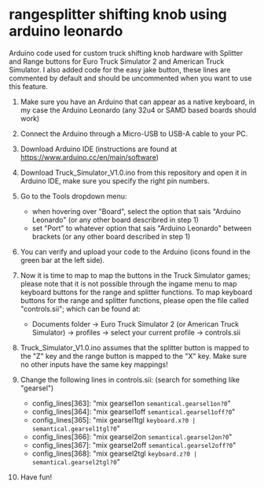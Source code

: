 # rangesplitter shifting knob using arduino leonardo
Arduino code used for custom truck shifting knob hardware with Splitter and Range buttons for Euro Truck Simulator 2 and American Truck Simulator.
I also added code for the easy jake button, these lines are commented by default and should be uncommented when you want to use this feature.

1. Make sure you have an Arduino that can appear as a native keyboard, in my case the Arduino Leonardo (any 32u4 or SAMD based boards should work)

2. Connect the Arduino through a Micro-USB to USB-A cable to your PC.

3. Download Arduino IDE (instructions are found at https://www.arduino.cc/en/main/software)

4. Download Truck_Simulator_V1.0.ino from this repository and open it in Arduino IDE, make sure you specify the right pin numbers.

5. Go to the Tools dropdown menu:
    - when hovering over "Board", select the option that sais "Arduino Leonardo" (or any other board describred in step 1)
    - set "Port" to whatever option that sais "Arduino Leonardo" between brackets (or any other board described in step 1)

6. You can verify and upload your code to the Arduino (icons found in the green bar at the left side).

7. Now it is time to map to map the buttons in the Truck Simulator games; 
   please note that it is not possible through the ingame menu to map keyboard buttons for the range and splitter functions.
   To map keyboard buttons for the range and splitter functions, please open the file called "controls.sii"; which can be found at:
    - Documents folder -> Euro Truck Simulator 2 (or American Truck Simulator) -> profiles -> select your current profile -> controls.sii
    
8. Truck_Simulator_V1.0.ino assumes that the splitter button is mapped to the "Z" key and the range button is mapped to the "X" key. 
   Make sure no other inputs have the same key mappings!
   
9. Change the following lines in controls.sii: (search for something like "gearsel")
    - config_lines[363]: "mix gearsel1on `semantical.gearsel1on?0`"
    - config_lines[364]: "mix gearsel1off `semantical.gearsel1off?0`"
    - config_lines[365]: "mix gearsel1tgl `keyboard.x?0 | semantical.gearsel1tgl?0`"
    - config_lines[366]: "mix gearsel2on `semantical.gearsel2on?0`"
    - config_lines[367]: "mix gearsel2off `semantical.gearsel2off?0`"
    - config_lines[368]: "mix gearsel2tgl `keyboard.z?0 | semantical.gearsel2tgl?0`"
    
10. Have fun!
